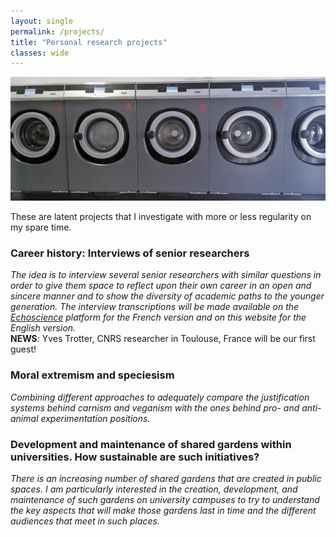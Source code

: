 ```yaml
---
layout: single
permalink: /projects/
title: "Personal research projects"
classes: wide
---
```


<img src="/assets/images/WashingMachines.jpg" alt="My projects"> 

These are latent projects that I investigate with more or less regularity on my spare time.

### Career history: Interviews of senior researchers <br/>
*The idea is to interview several senior researchers with similar questions in order to give them space to reflect upon their own career in an open and sincere manner and to show the diversity of academic paths to the younger generation. The interview transcriptions will be made available on the [Echoscience](https://www.echosciences-sud.fr/) platform for the French version and on this website for the English version.* <br/>
**NEWS**: Yves Trotter, CNRS researcher in Toulouse, France will be our first guest!

### Moral extremism and speciesism <br/>
*Combining different approaches to adequately compare the justification systems behind carnism and veganism with the ones behind pro- and anti-animal experimentation positions.*

### Development and maintenance of shared gardens within universities. How sustainable are such initiatives? <br/>
*There is an increasing number of shared gardens that are created in public spaces. I am particularly interested in the creation, development, and maintenance of such gardens on university campuses to try to understand the key aspects that will make those gardens last in time and the different audiences that meet in such places.*
<!-- *[Titre français: Développement et maintien des jardins partagés au sein des universités. Quelle viabilité pour de telles initiatives ?]* -->
